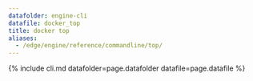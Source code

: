 ```yaml
---
datafolder: engine-cli
datafile: docker_top
title: docker top
aliases:
  - /edge/engine/reference/commandline/top/
---
```

<!--
This page is automatically generated from Docker's source code. If you want to
suggest a change to the text that appears here, open a ticket or pull request
in the source repository on GitHub:

https://github.com/docker/cli
-->

{% include cli.md datafolder=page.datafolder datafile=page.datafile %}
